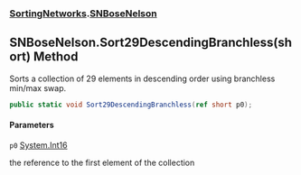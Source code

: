 ### [SortingNetworks](SortingNetworks.md 'SortingNetworks').[SNBoseNelson](SortingNetworks.SNBoseNelson.md 'SortingNetworks.SNBoseNelson')

## SNBoseNelson.Sort29DescendingBranchless(short) Method

Sorts a collection of 29 elements in descending order using branchless min/max swap.

```csharp
public static void Sort29DescendingBranchless(ref short p0);
```
#### Parameters

<a name='SortingNetworks.SNBoseNelson.Sort29DescendingBranchless(short).p0'></a>

`p0` [System.Int16](https://docs.microsoft.com/en-us/dotnet/api/System.Int16 'System.Int16')

the reference to the first element of the collection